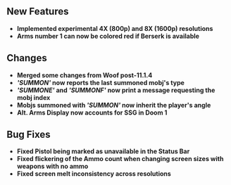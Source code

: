 ## New Features

- **Implemented experimental 4X (800p) and 8X (1600p) resolutions**
- **Arms number 1 can now be colored red if Berserk is available**

## Changes

- **Merged some changes from Woof post-11.1.4**
- **_'SUMMON'_ now reports the last summoned mobj's type**
- **_'SUMMONE'_ and _'SUMMONF'_ now print a message requesting the mobj index**
- **Mobjs summoned with _'SUMMON'_ now inherit the player's angle**
- **Alt. Arms Display now accounts for SSG in Doom 1**

## Bug Fixes

- **Fixed Pistol being marked as unavailable in the Status Bar**
- **Fixed flickering of the Ammo count when changing screen sizes with weapons with no ammo**
- **Fixed screen melt inconsistency across resolutions**
